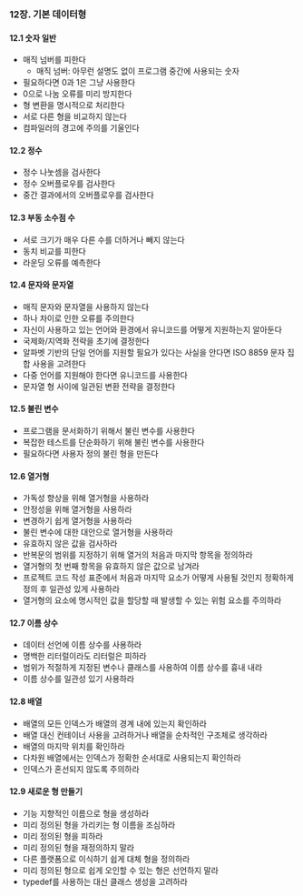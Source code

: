 ### 12장. 기본 데이터형 

#### 12.1 숫자 일반
- 매직 넘버를 피한다
  - 매직 넘버: 아무런 설명도 없이 프로그램 중간에 사용되는 숫자 
- 필요하다면 0과 1은 그냥 사용한다
- 0으로 나눔 오류를 미리 방지한다
- 형 변환을 명시적으로 처리한다 
- 서로 다른 형을 비교하지 않는다
- 컴파일러의 경고에 주의를 기울인다

#### 12.2 정수
- 정수 나눗셈을 검사한다 
- 정수 오버플로우를 검사한다
- 중간 결과에서의 오버플로우를 검사한다 

#### 12.3 부동 소수점 수
- 서로 크기가 매우 다른 수를 더하거나 빼지 않는다 
- 동치 비교를 피한다 
- 라운딩 오류를 예측한다 

#### 12.4 문자와 문자열
- 매직 문자와 문자열을 사용하지 않는다 
- 하나 차이로 인한 오류를 주의한다
- 자신이 사용하고 있는 언어와 환경에서 유니코드를 어떻게 지원하는지 알아둔다
- 국제화/지역화 전략을 초기에 결정한다
- 알파벳 기반의 단일 언어를 지원할 필요가 있다는 사실을 안다면 ISO 8859 문자 집합 사용을 고려한다
- 다중 언어를 지원해야 한다면 유니코드를 사용한다
- 문자열 형 사이에 일관된 변환 전략을 결정한다 

#### 12.5 불린 변수
- 프로그램을 문서화하기 위해서 불린 변수를 사용한다 
- 복잡한 테스트를 단순화하기 위해 불린 변수를 사용한다
- 필요하다면 사용자 정의 불린 형을 만든다

#### 12.6 열거형
- 가독성 향상을 위해 열거형을 사용하라 
- 안정성을 위해 열거형을 사용하라 
- 변경하기 쉽게 열거형을 사용하라
- 불린 변수에 대한 대안으로 열거형을 사용하라 
- 유효하지 않은 값을 검사하라 
- 반복문의 범위를 지정하기 위해 열거의 처음과 마지막 항목을 정의하라
- 열거형의 첫 번째 항목을 유효하지 않은 값으로 남겨라 
- 프로젝트 코드 작성 표준에서 처음과 마지막 요소가 어떻게 사용될 것인지 정확하게 정의 후 일관성 있게 사용하라 
- 열거형의 요소에 명시적인 값을 할당할 때 발생할 수 있는 위험 요소를 주의하라

#### 12.7 이름 상수
- 데이터 선언에 이름 상수를 사용하라 
- 명백한 리터럴이라도 리터럴은 피하라 
- 범위가 적절하게 지정된 변수나 클래스를 사용하여 이름 상수를 흉내 내라 
- 이름 상수를 일관성 있기 사용하라 

#### 12.8 배열 
- 배열의 모든 인덱스가 배열의 경계 내에 있는지 확인하라
- 배열 대신 컨테이너 사용을 고려하거나 배열을 순차적인 구조체로 생각하라 
- 배열의 마지막 위치를 확인하라
- 다차원 배열에서는 인덱스가 정확한 순서대로 사용되는지 확인하라
- 인덱스가 혼선되지 않도록 주의하라

#### 12.9 새로운 형 만들기
- 기능 지향적인 이름으로 형을 생성하라
- 미리 정의된 형을 가리키는 형 이름을 조심하라 
- 미리 정의된 형을 피하라
- 미리 정의된 형을 재정의하지 말라
- 다른 플랫폼으로 이식하기 쉽게 대체 형을 정의하라
- 미리 정의된 형으로 쉽게 오인할 수 있는 형은 선언하지 말라
- typedef를 사용하는 대신 클래스 생성을 고려하라